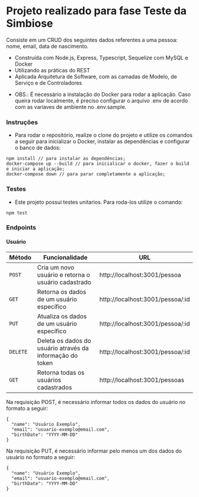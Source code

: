 # Projeto realizado para fase Teste da Simbiose

Consiste em um CRUD dos seguintes dados referentes a uma pessoa: nome, email, data de nascimento. 

* Construída com Node.js, Express, Typescript, Sequelize com MySQL e Docker
* Utilizando as práticas do REST
* Aplicada Arquitetura de Software, com as camadas de Modelo, de Serviço e de Controladores

- OBS.: É necessário a instalação do Docker para rodar a aplicação. Caso queira rodar localmente, é preciso configurar o arquivo .env de acordo com as variaves de ambiente no .env.sample.

### Instruções

- Para rodar o repositório, realize o clone do projeto e utilize os comandos a seguir para inicializar o Docker, instalar as dependências e configurar o banco de dados:

```
npm install // para instalar as dependências;
docker-compose up --build // para inicialicar o docker, fazer o build e iniciar a aplicação;
docker-compose down // para parar completamente a aplicação;
```

### Testes

- Este projeto possui testes unitarios. Para roda-los utilize o comando:

```
npm test
```

### Endpoints

#### Usuário

| Método | Funcionalidade | URL |
|---|---|---|
| `POST` | Cria um novo usuário e retorna o usuário cadastrado  | http://localhost:3001/pessoa |
| `GET` | Retorna os dados de um usuário específico | http://localhost:3001/pessoa/:id |
| `PUT` | Atualiza os dados de um usuário específico | http://localhost:3001/pessoa/:id |
| `DELETE` | Deleta os dados do usuário através da informação do token | http://localhost:3001/pessoa/:id |
| `GET` | Retorna todas os usuários cadastrados | http://localhost:3001/pessoas |


Na requisição POST, é necessário informar todos os dados do usuário no formato a seguir:

```
{
  "name": "Usuário Exemplo",
  "email": "usuario-exemplo@email.com",
  "birthDate": "YYYY-MM-DD"
}
```

Na requisição PUT, é necessário informar pelo menos um dos dados do usuário no formato a seguir:

```
{
  "name": "Usuário Exemplo",
  "email": "usuario-exemplo@email.com",
  "birthDate": "YYYY-MM-DD"
}
```
